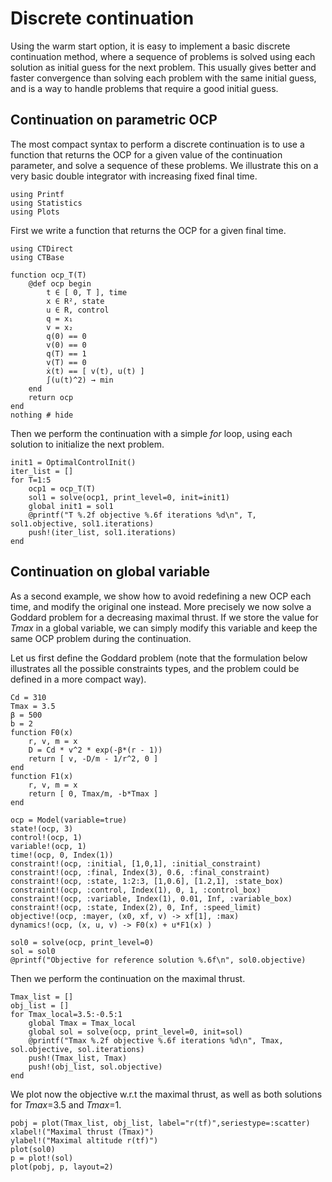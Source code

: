 # Discrete continuation

Using the warm start option, it is easy to implement a basic discrete continuation method, where a sequence of problems is solved using each solution as initial guess for the next problem.
This usually gives better and faster convergence than solving each problem with the same initial guess, and is a way to handle problems that require a good initial guess.


## Continuation on parametric OCP

The most compact syntax to perform a discrete continuation is to use a function that returns the OCP for a given value of the continuation parameter, and solve a sequence of these problems. We illustrate this on a very basic double integrator with increasing fixed final time.

```@setup main
using Printf
using Statistics
using Plots
```

First we write a function that returns the OCP for a given final time.

```@example main
using CTDirect
using CTBase

function ocp_T(T)
    @def ocp begin
        t ∈ [ 0, T ], time
        x ∈ R², state
        u ∈ R, control
        q = x₁
        v = x₂
        q(0) == 0
        v(0) == 0
        q(T) == 1
        v(T) == 0
        ẋ(t) == [ v(t), u(t) ]
        ∫(u(t)^2) → min
    end
    return ocp
end
nothing # hide
```

Then we perform the continuation with a simple *for* loop, using each solution to initialize the next problem.

```@example main
init1 = OptimalControlInit()
iter_list = []
for T=1:5
    ocp1 = ocp_T(T) 
    sol1 = solve(ocp1, print_level=0, init=init1)
    global init1 = sol1
    @printf("T %.2f objective %.6f iterations %d\n", T, sol1.objective, sol1.iterations)
    push!(iter_list, sol1.iterations)
end
```

## Continuation on global variable

As a second example, we show how to avoid redefining a new OCP each time, and modify the original one instead.
More precisely we now solve a Goddard problem for a decreasing maximal thrust. If we store the value for *Tmax* in a global variable, we can simply modify this variable and keep the same OCP problem during the continuation.

Let us first define the Goddard problem (note that the formulation below illustrates all the possible constraints types, and the problem could be defined in a more compact way).

```@example main
Cd = 310
Tmax = 3.5
β = 500
b = 2
function F0(x)
    r, v, m = x
    D = Cd * v^2 * exp(-β*(r - 1))
    return [ v, -D/m - 1/r^2, 0 ]
end
function F1(x)
    r, v, m = x
    return [ 0, Tmax/m, -b*Tmax ]
end

ocp = Model(variable=true)
state!(ocp, 3)
control!(ocp, 1)
variable!(ocp, 1)
time!(ocp, 0, Index(1))
constraint!(ocp, :initial, [1,0,1], :initial_constraint)
constraint!(ocp, :final, Index(3), 0.6, :final_constraint)
constraint!(ocp, :state, 1:2:3, [1,0.6], [1.2,1], :state_box)
constraint!(ocp, :control, Index(1), 0, 1, :control_box)
constraint!(ocp, :variable, Index(1), 0.01, Inf, :variable_box)
constraint!(ocp, :state, Index(2), 0, Inf, :speed_limit)
objective!(ocp, :mayer, (x0, xf, v) -> xf[1], :max)
dynamics!(ocp, (x, u, v) -> F0(x) + u*F1(x) )

sol0 = solve(ocp, print_level=0)
sol = sol0
@printf("Objective for reference solution %.6f\n", sol0.objective)
```

Then we perform the continuation on the maximal thrust.

```@example main
Tmax_list = []
obj_list = []
for Tmax_local=3.5:-0.5:1
    global Tmax = Tmax_local  
    global sol = solve(ocp, print_level=0, init=sol)
    @printf("Tmax %.2f objective %.6f iterations %d\n", Tmax, sol.objective, sol.iterations)
    push!(Tmax_list, Tmax)
    push!(obj_list, sol.objective)
end 
```

We plot now the objective w.r.t the maximal thrust, as well as both solutions for *Tmax*=3.5 and *Tmax*=1.

```@example main
pobj = plot(Tmax_list, obj_list, label="r(tf)",seriestype=:scatter)
xlabel!("Maximal thrust (Tmax)")
ylabel!("Maximal altitude r(tf)")
plot(sol0)
p = plot!(sol)
plot(pobj, p, layout=2)
```
